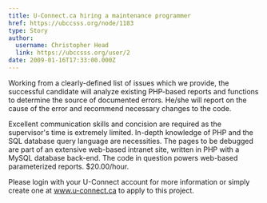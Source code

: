 ```yaml
---
title: U-Connect.ca hiring a maintenance programmer 
href: https://ubccsss.org/node/1183
type: Story
author:
  username: Christopher Head
  link: https://ubccsss.org/user/2
date: 2009-01-16T17:33:00.000Z
---
```


<div class="field field-name-body field-type-text-with-summary field-label-hidden"><div class="field-items"><div class="field-item even"><p>Working from a clearly-defined list of issues which we provide, the successful candidate will analyze existing PHP-based reports and functions to determine the source of documented errors. He/she will report on the cause of the error and recommend necessary changes to the code.</p>
<p>Excellent communication skills and concision are required as the supervisor&apos;s time is extremely limited. In-depth knowledge of PHP and the SQL database query language are necessities. The pages to be debugged are part of an extensive web-based intranet site, written in PHP with a MySQL database back-end. The code in question powers web-based parameterized reports. $20.00/hour.</p>
<p>Please login with your U-Connect account for more information or simply create one at <a href="http://u-connect.ca/">www.u-connect.ca</a> to apply to this project.</p>
</div></div></div>    <footer>
          </footer>